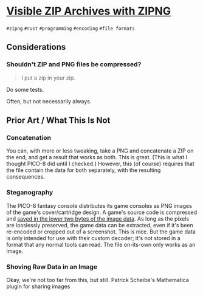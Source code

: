 # [Visible ZIP Archives with ZIPNG][422222]

`#zipng` `#rust` `#programming` `#encoding` `#file formats`

[422222]: https://cohost.org/jeb/post/422222-zipng

## Considerations

### Shouldn't ZIP and PNG files be compressed?

> I put a zip in your zip.

Do some tests.

Often, but not necessarily always.

## Prior Art / What This Is Not

### Concatenation

You can, with more or less tweaking, take a PNG and concatenate a ZIP on the
end, and get a result that works as both. This is great. (This is what I thought
PICO-8 did until I checked.) However, this (of course) requires that the file
contain the data for both separately, with the resulting consequences.

### Steganography

The PICO-8 fantasy console distributes its game consoles as PNG images of the
game's cover/cartridge design. A game's source code is compressed and
[saved in the lower two bytes of the image data][PICO-8-DECODE]. As long as the
pixels are losslessly preserved, the game data can be extracted, even if it's
been re-encoded or cropped out of a screenshot. This is nice. But the game data
is only intended for use with their custom decoder; it's not stored in a format
that any normal tools can read. The file on-its-own only works as an image.

### Shoving Raw Data in an Image

Okay, we're not too far from this, but still. Patrick Scheibe's Mathematica
plugin for sharing images

[ZIPNG-DOCS]: https://docs.rs/zipng
[ZIPNG-CODE]: https://github.com/jeremyBanks/zipng
[SE-ALPHA]: https://github.com/halirutan/Mathematica-SE-Tools/blob/master/README.md#uploading-code-cells-and-notebooks
[PICO-8-DECODE]: https://github.com/dansanderson/picotool/blob/d8c51e58416f8010dc8c0fba3df5f0424b5bb852/pico8/game/formatter/p8png.py
